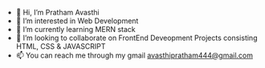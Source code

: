 - 👋 Hi, I’m Pratham Avasthi
- 👀 I’m interested in Web Development
- 🌱 I’m currently learning MERN stack
- 💞️ I’m looking to collaborate on FrontEnd Deveopment Projects consisting HTML, CSS & JAVASCRIPT
- 📫 You can reach me through my gmail avasthipratham444@gmail.com

<!---
VaNiXAVAST/VaNiXAVAST is a ✨ special ✨ repository because its `README.md` (this file) appears on your GitHub profile.
You can click the Preview link to take a look at your changes.
--->
